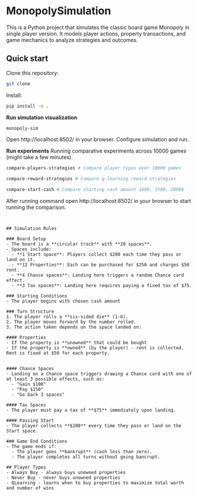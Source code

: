 # MonopolySimulation

This is a Python project that simulates the classic board game Monopoly in single player version. It models player actions, property transactions, and game mechanics to analyze strategies and outcomes. 

## Quick start
Clone this repository:
```bash
git clone 
```
Install:
```bash
pip install -e .
```

**Run simulation visualization**
```bash
monopoly-sim
```
Open http://localhost:8502/ in your browser.
Configure simulation and run.


**Run experiments**
Running comparative experiments across 10000 games (might take a few minutes).

```bash
compare-players-strategies # Compare player types over 10000 games

compare-reward-strategies # Compare q-learning reward strategies

compare-start-cash # Compare starting cash amount 1000, 1500, 2000$

```
After running command open http://localhost:8502/ in your browser to start running the comparison.






```


## Simulation Rules

### Board Setup
- The board is a **circular track** with **20 spaces**.
- Spaces include:
  - **1 Start space**: Players collect $200 each time they pass or land on it.
  - **12 Properties**: Each can be purchased for $250 and charges $50 rent.
  - **4 Chance spaces**: Landing here triggers a random Chance card effect.
  - **3 Tax spaces**: Landing here requires paying a fixed tax of $75.

### Starting Conditions
- The player begins with chosen cash amount

### Turn Structure
1. The player rolls a **six-sided die** (1-6).
2. The player moves forward by the number rolled.
3. The action taken depends on the space landed on:

#### Properties
- If the property is **unowned** that could be bought
- If the property is **owned** (by the player) - rent is collected. Rent is fixed at $50 for each property.


#### Chance Spaces
- Landing on a Chance space triggers drawing a Chance card with one of at least 3 possible effects, such as:
  - "Gain $100"
  - "Pay $150"
  - "Go back 3 spaces"

#### Tax Spaces
- The player must pay a tax of **$75** immediately upon landing.

#### Passing Start
- The player collects **$200** every time they pass or land on the Start space.

### Game End Conditions
- The game ends if:
  - The player goes **bankrupt** (cash less than zero).
  - The player completes all turns without going bancrupt.

## Player Types
- Always Buy - always buys unowned properties
- Never Buy - never buys unowned properties
- QLearning - learns when to buy properties to maximize total worth and number of wins

